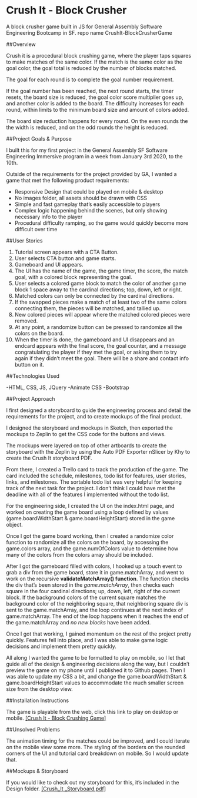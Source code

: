 # Crush It - Block Crusher
A block crusher game built in JS for General Assembly Software Engineering Bootcamp in SF.
repo name CrushIt-BlockCrusherGame

##Overview

Crush it is a procedural block crushing game, where the player taps squares to make matches of the same color. If the match is the same color as the goal color, the goal total is reduced by the number of blocks matched. 

The goal for each round is to complete the goal number requirement. 

If the goal number has been reached, the next round starts, the timer resets, the board size is reduced, the goal color score multiplier goes up, and another color is added to the board. The difficulty increases for each round, within limits to the minimum board size and amount of colors added.

The board size reduction happens for every round. On the even rounds the the width is reduced, and on the odd rounds the height is reduced.

##Project Goals & Purpose

I built this for my first project in the General Assembly SF Software Engineering Immersive program in a week from January 3rd 2020, to the 10th. 

Outside of the requirements for the project provided by GA, I wanted a game that met the following product requirements:
- Responsive Design that could be played on mobile & desktop
- No images folder, all assets should be drawn with CSS
- Simple and fast gameplay that’s easily accessible to players
- Complex logic happening behind the scenes, but only showing necessary info to the player
- Procedural difficulty ramping, so the game would quickly become more difficult over time

##User Stories

1. Tutorial screen appears with a CTA Button.
2. User selects CTA button and game starts.
3. Gameboard and UI appears.
4. The UI has the name of the game, the game timer, the score, the match goal, with a colored block representing the goal.
5. User selects a colored game block to match the color of another game block 1 space away to the cardinal directions; top, down, left or right.
6. Matched colors can only be connected by the cardinal directions. 
7. If the swapped pieces make a match of at least two of the same colors connecting them, the pieces will be matched, and tallied up.
8. New colored pieces will appear where the matched colored pieces were removed.
9. At any point, a randomize button can be pressed to randomize all the colors on the board.
10. When the timer is done, the gameboard and UI disappears and an endcard appears with the final score, the goal counter, and a message congratulating the player if they met the goal, or asking them to try again if they didn’t meet the goal.  There will be a share and contact info button on it.

##Technologies Used

-HTML, CSS, JS, JQuery
-Animate CSS
-Bootstrap

##Project Approach

I first designed a storyboard to guide the engineering process and detail the requirements for the project, and to create mockups of the final product.

I designed the storyboard and mockups in Sketch, then exported the mockups to Zeplin to get the CSS code for the buttons and views.

The mockups were layered on top of other artboards to create the storyboard with the Zeplin by using the Auto PDF Exporter nSlicer by Khy to create the Crush It storyboard PDF.

From there, I created a Trello card to track the production of the game. The card included the schedule, milestones, todo list for features, user stories, links, and milestones. The sortable todo list was very helpful for keeping track of the next task for the project. I don’t think I could have met the deadline with all of the features I implemented without the todo list.

For the engineering side, I created the UI on the index.html page, and worked on creating the game board using a loop defined by values (game.boardWidthStart & game.boardHeightStart) stored in the game object.

Once I got the game board working, then I created a randomize color function to randomize all the colors on the board, by accessing the game.colors array, and the game.numOfColors value to determine how many of the colors from the colors array should be included.

After I got the gameboard filled with colors, I hooked up a touch event to grab a div from the game board, store it in game.matchArray, and went to work on the recursive **validateMatchArray() function**. The function checks the div that’s been stored in the _game.matchArray_, then checks each square in the four cardinal directions; up, down, left, right of the current block. If the background colors of the current square matches the background color of the neighboring square, that neighboring square div is sent to the game.matchArray, and the loop continues at the next index of game.matchArray. The end of the loop happens when it reaches the end of the game.matchArray and _no new blocks_ have been added.

Once I got that working, I gained momentum on the rest of the project pretty quickly. Features fell into place, and I was able to make game logic decisions and implement them pretty quickly. 

All along I wanted the game to be formatted to play on mobile, so I let that guide all of the design & engineering decisions along the way, but I couldn’t preview the game on my phone until I published it to Github pages. Then I was able to update my CSS a bit, and change the game.boardWidthStart & game.boardHeightStart values to accommodate the much smaller screen size from the desktop view.

##Installation Instructions

The game is playable from the web, click this link to play on desktop or mobile.
<a href="https://jasontoups.github.io/CrushIt-BlockCrusherGame/">[Crush It - Block Crushing Game]</a>

##Unsolved Problems

The animation timing for the matches could be improved, and I could iterate on the mobile view some more. The styling of the borders on the rounded corners of the UI and tutorial card breakdown on mobile. So I would update that.

##Mockups & Storyboard

If you would like to check out my storyboard for this, it’s included in the Design folder. 
<a href="/design/CrushIt-Storyboard.pdf">[Crush_It _Storyboard.pdf]</a>


